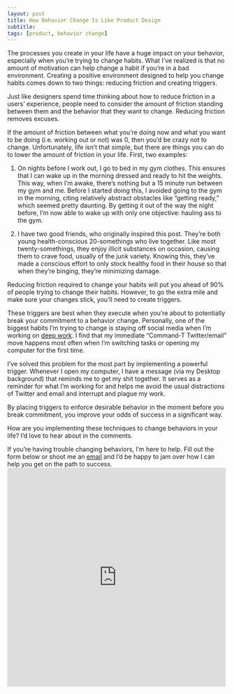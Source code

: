 ```yaml
---
layout: post
title: How Behavior Change Is Like Product Design
subtitle:
tags: [product, behavior change]
---
```

The processes you create in your life have a huge impact on your behavior, especially when you’re trying to change habits. What I’ve realized is that no amount of motivation can help change a habit if you’re in a bad environment. Creating a positive environment designed to help you change habits comes down to two things: reducing friction and creating triggers.

Just like designers spend time thinking about how to reduce friction in a users’ experience, people need to consider the amount of friction standing between them and the behavior that they want to change. Reducing friction removes excuses.

If the amount of friction between what you’re doing now and what you want to be doing (i.e. working out or not) was 0, then you’d be crazy not to change. Unfortunately, life isn’t that simple, but there are things you can do to lower the amount of friction in your life. First, two examples:

1. On nights before I work out, I go to bed in my gym clothes. This ensures that I can wake up in the morning dressed and ready to hit the weights. This way, when I’m awake, there’s nothing but a 15 minute run between my gym and me. Before I started doing this, I avoided going to the gym in the morning, citing relatively abstract obstacles like “getting ready,” which seemed pretty daunting. By getting it out of the way the night before, I’m now able to wake up with only one objective: hauling ass to the gym.

2. I have two good friends, who originally inspired this post. They’re both young health-conscious 20-somethings who live together. Like most twenty-somethings, they enjoy illicit substances on occasion, causing them to crave food, usually of the junk variety. Knowing this, they’ve made a conscious effort to only stock healthy food in their house so that when they’re binging, they’re minimizing damage.

Reducing friction required to change your habits will put you ahead of 90% of people trying to change their habits. However, to go the extra mile and make sure your changes stick, you’ll need to create triggers.

These triggers are best when they execute when you’re about to potentially break your commitment to a behavior change. Personally, one of the biggest habits I’m trying to change is staying off social media when I’m working on [deep work](http://calnewport.com/blog/2012/11/21/knowledge-workers-are-bad-at-working-and-heres-what-to-do-about-it/). I find that my immediate “Command-T Twitter/email” move happens most often when I’m switching tasks or opening my computer for the first time.

I’ve solved this problem for the most part by implementing a powerful trigger. Whenever I open my computer, I have a message (via my Desktop background) that reminds me to get my shit together. It serves as a reminder for what I’m working for and helps me avoid the usual distractions of Twitter and email and interrupt and plague my work.

By placing triggers to enforce desirable behavior in the moment before you break commitment, you improve your odds of success in a significant way.

How are you implementing these techniques to change behaviors in your life? I’d love to hear about in the comments.

If you’re having trouble changing behaviors, I’m here to help. Fill out the form below or shoot me an [email](mailto:arjunblj@gmail.com) and I’d be happy to jam over how I can help you get on the path to success.
<br><iframe src="https://docs.google.com/forms/d/1g1uBJkEw_F-HGefAg9VycSefwmOi4r893wCSuh2_7SU/viewform?embedded=true" height="500" width="500" frameborder="0" marginwidth="0" marginheight="0"></iframe>
